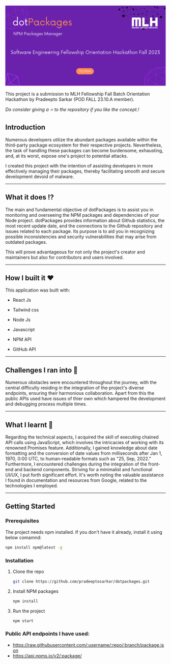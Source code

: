 ![Banner](./public/dotPackages%20banner.png)

This project is a submission to MLH Fellowship Fall Batch Orientation Hackathon by Pradeepto Sarkar (POD FALL 23.10.A member).

*Do consider giving a :star: to the repository if you like the concept.!* 

## Introduction
Numerous developers utilize the abundant packages available within the third-party package ecosystem for their respective projects. Nevertheless, the task of handling these packages can become burdensome, exhausting, and, at its worst, expose one's project to potential attacks.

I created this project with the intention of assisting developers in more effectively managing their packages, thereby facilitating smooth and secure development devoid of malware.

---

## What it does :interrobang:

The main and fundamental objective of dotPackages is to assist you in monitoring and overseeing the NPM packages and dependencies of your Node project. dotPackages provides information about Github statistics, the most recent update date, and the connections to the Github repository and issues related to each package. Its purpose is to aid you in recognizing possible inconsistencies and security vulnerabilities that may arise from outdated packages.

This will prove advantageous for not only the project's creator and maintainers but also for contributors and users involved.

---

## How I built it ❤️

This application was built with:

- React Js

- Tailwind css

- Node Js

- Javascript

- NPM API

- GitHub API

---

## Challenges I ran into 🐞

Numerous obstacles were encountered throughout the journey, with the central difficulty residing in the integration of the project's diverse endpoints, ensuring their harmonious collaboration. Apart from this the public APIs used have issues of thier own which hampered the development and debugging process multiple times.

---

## What I learnt 🤔

Regarding the technical aspects, I acquired the skill of executing chained API calls using JavaScript, which involves the intricacies of working with its renowned Promises feature. Additionally, I gained knowledge about date formatting and the conversion of date values from milliseconds after Jan 1, 1970, 0:00 UTC, to human-readable formats such as "25, Sep, 2022." Furthermore, I encountered challenges during the integration of the front-end and backend components. Striving for a minimalist and functional UI/UX, I put forth significant effort. It's worth noting the valuable assistance I found in documentation and resources from Google, related to the technologies I employed.

---

## Getting Started

### Prerequisites

The project needs npm installed. If you don't have it already, install it using below comamnd:

  ```sh
  npm install npm@latest -g
  ```

### Installation

1. Clone the repo
   ```sh
   git clone https://github.com/pradeeptosarkar/dotpackages.git
   ```
2. Install NPM packages
   ```sh
   npm install
   ```
3. Run the project
   ```sh
   npm start
   ```
### Public API endpoints I have used:
* https://raw.githubusercontent.com/:username/:repo/:branch/package.json
* https://api.npms.io/v2/:package/